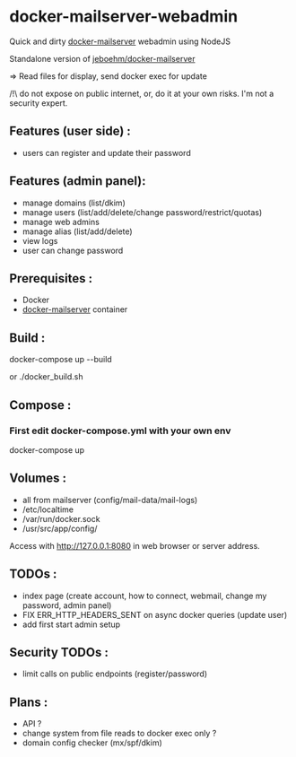 # docker-mailserver-webadmin

Quick and dirty [docker-mailserver](https://github.com/docker-mailserver/docker-mailserver) webadmin using NodeJS

Standalone version of [jeboehm/docker-mailserver](https://github.com/jeboehm/docker-mailserver)

=> Read files for display, send docker exec for update

/!\ do not expose on public internet, or, do it at your own risks. I'm not a security expert.

## Features (user side) :
 - users can register and update their password

## Features (admin panel):
 - manage domains (list/dkim)
 - manage users (list/add/delete/change password/restrict/quotas)
 - manage web admins
 - manage alias (list/add/delete)
 - view logs
 - user can change password

## Prerequisites :
 - Docker
 - [docker-mailserver](https://github.com/docker-mailserver/docker-mailserver) container

## Build :
docker-compose up --build

or ./docker_build.sh

## Compose :
### First edit docker-compose.yml with your own env

docker-compose up

## Volumes :
 - all from mailserver (config/mail-data/mail-logs)
 - /etc/localtime
 - /var/run/docker.sock
 - /usr/src/app/config/

Access with http://127.0.0.1:8080 in web browser or server address.

## TODOs :
 - index page (create account, how to connect, webmail, change my password, admin panel)
 - FIX ERR_HTTP_HEADERS_SENT on async docker queries (update user)
 - add first start admin setup

## Security TODOs :
 - limit calls on public endpoints (register/password)

## Plans :
 - API ?
 - change system from file reads to docker exec only ?
 - domain config checker (mx/spf/dkim)